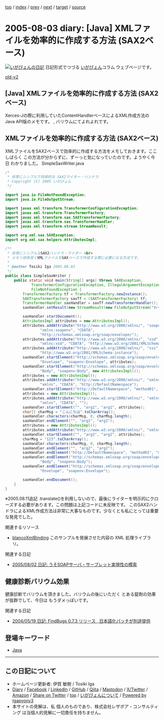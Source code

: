 [top](../index.html) 
 / [index](index.html) 
 / [prev](ig050802.html) 
 / [next](ig050804.html) 
 / [target](https://www.igapyon.jp/igapyon/diary/2005/ig050803.html) 
 / [source](https://github.com/igapyon/diary/blob/master/2005/ig050803.src.md) 

2005-08-03 diary: [Java] XMLファイルを効率的に作成する方法 (SAX2ベース)
=====================================================================================================
[![いがぴょんの日記](https://www.igapyon.jp/igapyon/diary/images/iga202308_64.jpg "いがぴょん")](https://www.igapyon.jp/igapyon/diary/memo/memoigapyon.html) 日記形式でつづる [いがぴょん](https://www.igapyon.jp/igapyon/diary/memo/memoigapyon.html)コラム ウェブページです。

[old-v2](ig050803-orig.html)

## [Java] XMLファイルを効率的に作成する方法 (SAX2ベース)

Xerces-Jの際に利用していたContentHandlerベースによるXML作成方法の Java API版のメモです。 , バリウムにてよれよれです。


## XMLファイルを効率的に作成する方法 (SAX2ベース)

XMLファイルをSAX2ベースで効率的に作成する方法をメモしておきます。ここしばらく この方法が分からずに、ずーっと気になっていたのです。ようやく今日 わかりました。
SimpleSaxWriter.java

      
```java
/*
 * 非常にシンプルで効率的な SAX2ライター・ハンドラ
 * Copyright (C) 2005 いがぴょん
 */

import java.io.FileNotFoundException;
import java.io.FileOutputStream;

import javax.xml.transform.TransformerConfigurationException;
import javax.xml.transform.TransformerFactory;
import javax.xml.transform.sax.SAXTransformerFactory;
import javax.xml.transform.sax.TransformerHandler;
import javax.xml.transform.stream.StreamResult;

import org.xml.sax.SAXException;
import org.xml.sax.helpers.AttributesImpl;

/**
 * 非常にシンプルなSAX2ハンドラ・ライター <br>
 * メモリ効率良くXMLファイルをSAXベースで作成する際に必要になる方法です。
 * 
 * @author Tosiki Iga 2005.08.03
 */
public class SimpleSaxWriter {
    public static void main(String[] args) throws SAXException,
            TransformerConfigurationException, IllegalArgumentException,
            FileNotFoundException {
        TransformerFactory tf = TransformerFactory.newInstance();
        SAXTransformerFactory saxTf = (SAXTransformerFactory) tf;
        TransformerHandler saxHandler = saxTf.newTransformerHandler();
        saxHandler.setResult(new StreamResult(new FileOutputStream("わーく.xml")));

        saxHandler.startDocument();
        AttributesImpl attributes = new AttributesImpl();
        attributes.addAttribute("http://www.w3.org/2000/xmlns/", "soapenv",
                "xmlns:soapenv", "CDATA",
                "http://schemas.xmlsoap.org/soap/envelope/");
        attributes.addAttribute("http://www.w3.org/2000/xmlns/", "xsd",
                "xmlns:xsd", "CDATA", "http://www.w3.org/2001/XMLSchema");
        attributes.addAttribute("http://www.w3.org/2000/xmlns/", "xsi", "xmlns:xsi", "CDATA",
                "http://www.w3.org/2001/XMLSchema-instance");
        saxHandler.startElement("http://schemas.xmlsoap.org/soap/envelope/",
                "Envelope", "soapenv:Envelope", attributes);
        saxHandler.startElement("http://schemas.xmlsoap.org/soap/envelope/",
                "Body", "soapenv:Body", new AttributesImpl());
        attributes = new AttributesImpl();
        attributes.addAttribute("http://www.w3.org/2000/xmlns/", "xmlns",
                "xmlns", "CDATA", "http://DefaultNamespace");
        saxHandler.startElement("http://DefaultNamespace", "method01", "method01", attributes);
        attributes = new AttributesImpl();
        attributes.addAttribute("http://www.w3.org/2000/xmlns/", "xmlns",
                "xmlns", "CDATA", "");
        saxHandler.startElement("", "arg1", "arg1", attributes);
        char[] charMsg = "こんにちは".toCharArray();
        saxHandler.characters(charMsg, 0, charMsg.length);
        saxHandler.endElement("", "arg1", "arg1");
        attributes = new AttributesImpl();
        attributes.addAttribute("http://www.w3.org/2000/xmlns/", "xmlns", "xmlns", "CDATA", "");
        saxHandler.startElement("", "arg2", "arg2", attributes);
        charMsg = "123".toCharArray();
        saxHandler.characters(charMsg, 0, charMsg.length);
        saxHandler.endElement("", "arg2", "arg2");
        saxHandler.endElement("http://DefaultNamespace", "method01", "method01");
        saxHandler.endElement("http://schemas.xmlsoap.org/soap/envelope/",
                "Body", "soapenv:Body");
        saxHandler.endElement("http://schemas.xmlsoap.org/soap/envelope/",
                "Envelope", "soapenv:Envelope");

        saxHandler.endDocument();
    }
}
```

      
※2005.08.11追記 .translate()を利用しないので、最後にライターを明示的にクローズする必要があります。この問題は上記コードに未反映です。
このSAX2ハンドラによるXML作成方法は非常に大事なものです。少なくとも私にとっては重要な発見でした。

関連するリソース

* [blancoXmlBinding](https://www.igapyon.jp/blanco/blancodownload.html#blancoXmlBinding)
  このサンプルを発展させた内容の XML 処理ライブラリ。

関連する日記

* [2005/08/02 日記: うそSOAPサーバ・サーブレット実現性の模索](ig050802.html)

## 健康診断バリウム効果

健康診断でバリウムを頂きました。バリウムの後にいただく とある錠剤の効果が抜群でして、今日は もうダメっぽいです。

関連する日記

* [2004/05/19 日記: FindBugs 0.7.3 リリース , 日本語化パッチが別途提供](../2004/ig040519.html)

## 登場キーワード

* [Java](../keyword/java.html)

----------------------------------------------------------------------------------------------------

## この日記について

* ホームページ更新者: 伊賀 敏樹 / Tosiki Iga
* [Diary](https://www.igapyon.jp/igapyon/diary/) / [Facebook](https://www.facebook.com/igapyon) / [LinkedIn](https://www.linkedin.com/in/toshikiiga) / [GitHub](https://github.com/igapyon) / [Qiita](https://qiita.com/igapyon) / [Mastodon](https://social.vivaldi.net/@igapyon) / [X/Twitter](https://twitter.com/ToshikiIga) / [Amazon](https://www.amazon.co.jp/%E4%BC%8A%E8%B3%80-%E6%95%8F%E6%A8%B9/e/B004LTQWCQ) / 
[Share on Twitter](https://twitter.com/intent/tweet?hashtags=igapyon%2Cdiary%2C%E3%81%84%E3%81%8C%E3%81%B4%E3%82%87%E3%82%93%2CJava&text=%5BJava%5D+XML%E3%83%95%E3%82%A1%E3%82%A4%E3%83%AB%E3%82%92%E5%8A%B9%E7%8E%87%E7%9A%84%E3%81%AB%E4%BD%9C%E6%88%90%E3%81%99%E3%82%8B%E6%96%B9%E6%B3%95+%28SAX2%E3%83%99%E3%83%BC%E3%82%B9%29&url=https%3A%2F%2Fwww.igapyon.jp%2Figapyon%2Fdiary%2F2005%2Fig050803.html) / [top](../index.html) / [いがぴょんについて](https://www.igapyon.jp/igapyon/diary/memo/memoigapyon.html) / [Powered by Igapyonv3](https://github.com/igapyon/igapyonv3)
* 本サイトの見解は、私 個人のものであり、株式会社レザボア・コンサルティング は当個人的見解に一切責任を持ちません。 
